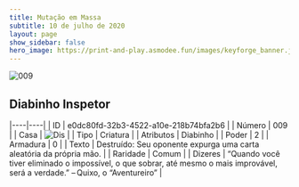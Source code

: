 ```yaml
---
title: Mutação em Massa
subtitle: 10 de julho de 2020
layout: page
show_sidebar: false
hero_image: https://print-and-play.asmodee.fun/images/keyforge_banner.jpg
---
```


![009](https://cdn.keyforgegame.com/media/card_front/pt/479_009_8GW82M2JFCQM_pt.png)

## Diabinho Inspetor

|----|----|
| ID | e0dc80fd-32b3-4522-a10e-218b74bfa2b6 |
| Número | 009 |
| Casa | ![Dis](https://archonarcana.com/images/thumb/e/e8/Dis.png/22px-Dis.png "Dis") |
| Tipo | Criatura |
| Atributos | Diabinho |
| Poder | 2 |
| Armadura | 0 |
| Texto | Destruído: Seu oponente expurga uma carta aleatória da própria mão. |
| Raridade | Comum |
| Dizeres | “Quando você tiver eliminado o impossível,   o que sobrar, até mesmo o mais improvável,   será a verdade.” – Quixo, o “Aventureiro” |
